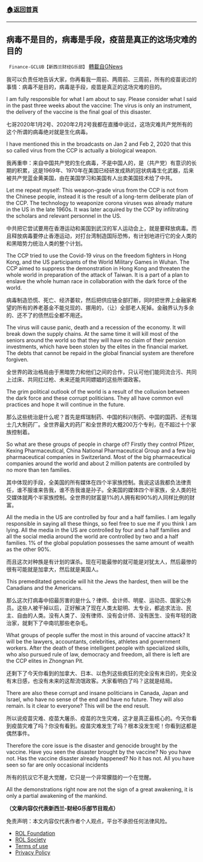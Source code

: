 ###  [:house:返回首頁](https://github.com/ourhimalayas/txt)
---


## 病毒不是目的，病毒是手段，疫苗是真正的这场灾难的目的
` Finance-GCLUB【新西兰财经G乐部】` [轉載自GNews](https://gnews.org/zh-hans/1642276/)

我可以负责任地告诉大家，你再看我一周前、两周前、三周前，所有的疫苗说过的事情：病毒不是目的，病毒是手段，疫苗是真正的这场灾难的目的。

I am fully responsible for what I am about to say. Please consider what I said in the past three weeks about the vaccine: The virus is only an instrument, the delivery of the vaccine is the final goal of this disaster.

七哥2020年1月2号、2020年2月2号我都在直播中说过，这场灾难共产党所有的这个所谓的病毒绝对就是生化病毒。

I have mentioned this in the broadcasts on Jan 2 and Feb 2, 2020 that this so called virus from the CCP is actually a biological weapon.

我再重申：来自中国共产党的生化病毒，不是中国人的，是（共产党）有意识的长期的积累，这是1969年、1970年在美国已经研发成熟的冠状病毒生化武器，后来被共产党蓝金黄美国，由在美国学习和美国有人出卖美国技术给了中共。

Let me repeat myself: This weapon-grade virus from the CCP is not from the Chinese people, instead it is the result of a long-term deliberate plan of the CCP. The technology to weaponize corona viruses was already mature in the US in the late 1960s. It was later acquired by the CCP by infiltrating the scholars and relevant personnel in the US.

中共把它尝试要用在香港运动和美国到武汉的军人运动会上，就是要释放病毒。而且释放病毒要停止香港运动，对打台湾制造国际恐怖，有计划地进行它的全人类的和黑暗势力统治人类的整个计划。

The CCP tried to use the Covid-19 virus on the freedom fighters in Hong Kong, and the US participants of the World Military Games in Wuhan. The CCP aimed to suppress the demonstration in Hong Kong and threaten the whole world in preparation of the attack of Taiwan. It is a part of a plan to enslave the whole human race in collaboration with the dark force of the world.

病毒制造恐慌、死亡、经济萎软，然后把供应链全部打断，同时把世界上金融家希望的所有的养老基金不能兑现的、挪用的，（让）全部老人死掉。金融界认为多余的、还不了的债然后全都不用还。

The virus will cause panic, death and a recession of the economy. It will break down the supply chains. At the same time it will kill most of the seniors around the world so that they will have no claim of their pension investments, which have been stolen by the elites in the financial market. The debts that cannot be repaid in the global financial system are therefore forgiven.

全世界的政治格局由于黑暗势力和他们之间的合作，只认可他们能同流合污、共同上过床、共同扛过枪、未来还能共同嫖娼的这些所谓政客。

The grim political outlook of the world is a result of the collusion between the dark force and these corrupt politicians. They all have common evil practices and hope it will continue in the future.

那么这些统治是什么呢？首先是辉瑞制药、中国的科兴制药、中国的国药、还有瑞士几大制药厂。全世界最大的药厂和全世界的大概200万个专利，在不超过十个家族控制着。

So what are these groups of people in charge of? Firstly they control Pfizer, Kexing Pharmaceutical, China National Pharmaceutical Group and a few big pharmaceutical companies in Switzerland. Most of the big pharmaceutical companies around the world and about 2 million patents are controlled by no more than ten families.

其中体现的手段，全美国的所有媒体在四个半家族控制。我说这话我都负法律责任，谁不服谁来告我，谁不告我谁是孙子。全美国的媒体四个半家族，全人类的社交媒体就两个半家族控制。全世界的财富是1%的人拥有和90%的人同样比例的财富。

All the media in the US are controlled by four and a half families. I am legally responsible in saying all these things, so feel free to sue me if you think I am lying. All the media in the US are controlled by four and a half families and all the social media around the world are controlled by two and a half families. 1% of the global population possesses the same amount of wealth as the other 90%.

而且这次对种族是有计划的谋杀。现在可能最惨的就可能是对犹太人，然后最惨的很有可能就是加拿大，然后就是美国人。

This premeditated genocide will hit the Jews the hardest, then will be the Canadians and the Americans.

那么这次打病毒中招最厉害的是什么？律师、会计师、明星、运动员、国家公务员。这些人被干掉以后，正好解决了现在人类太聪明、太专业，都追求法治、民主、自由的人类。没有人类了、没有律师、没有会计师、没有医生、没有年轻的政治家，就剩下了中南坑那些老杂毛。

What groups of people suffer the most in this around of vaccine attack? It will be the lawyers, accountants, celebrities, athletes and government workers. After the death of these intelligent people with specialized skills, who also pursued rule of law, democracy and freedom, all there is left are the CCP elites in Zhongnan Pit.

还剩下了今天你看到的加拿大、日本、以色列这些疯狂的完全没有末日的，完全没有末日感，也没有未来的这帮流氓政客。大家看明白了吗？这就是结局。

There are also these corrupt and insane politicians in Canada, Japan and Israel, who have no sense of the end and have no future. They will also remain. Is it clear to everyone? This will be the end result.

所以说疫苗灾难、疫苗大屠杀、疫苗的次生灾难，这才是真正最核心的。今天你看到疫苗灾难了吗？你没有看到。疫苗灾难发生了吗？根本没发生呢！你看到这都是偶然事件。

Therefore the core issue is the disaster and genocide brought by the vaccine. Have you seen the disaster brought by the vaccine? No you have not. Has the vaccine disaster already happened? No it has not. All you have seen so far are only occasional incidents

所有的抗议它不是大觉醒，它只是一个非常朦胧的一个在觉醒。

All the demonstrations right now are not the sign of a great awakening, it is only a partial awakening of the mankind.

**（文章内容仅代表新西兰-财经G乐部节目观点）**

 

免责声明：本文内容仅代表作者个人观点，平台不承担任何法律风险。

- [ROL Foundation](https://rolfoundation.org/)
- [ROL Society](https://rolsociety.org/)
- [Terms of use](https://gnews.org/terms-of-use-3/)
- [Privacy Policy](https://gnews.org/privacy-policy/)
